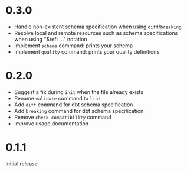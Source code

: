 # 0.3.0
- Handle non-existent schema specification when using `diff`/`breaking`
- Resolve local and remote resources such as schema specifications when using "$ref: ..." notation
- Implement `schema` command: prints your schema
- Implement `quality` command: prints your quality definitions 

# 0.2.0

- Suggest a fix during `init` when the file already exists
- Rename `validate` command to `lint`
- Add `diff` command for dbt schema specification
- Add `breaking` command for dbt schema specification
- Remove `check-compatibility` command
- Improve usage documentation

# 0.1.1

Initial release
